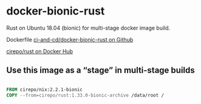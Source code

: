 # docker-bionic-rust

Rust on Ubuntu 18.04 (bionic) for multi-stage docker image build.

Dockerfile [ci-and-cd/docker-bionic-rust on Github](https://github.com/ci-and-cd/docker-bionic-rust)

[cirepo/rust on Docker Hub](https://hub.docker.com/r/cirepo/rust/)


## Use this image as a “stage” in multi-stage builds

```dockerfile

FROM cirepo/nix:2.2.1-bionic
COPY --from=cirepo/rust:1.33.0-bionic-archive /data/root /

```
